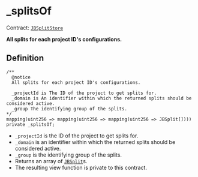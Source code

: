 # _splitsOf

Contract: [`JBSplitStore`](../)​‌

**All splits for each project ID's configurations.**

## Definition

```solidity
/** 
  @notice
  All splits for each project ID's configurations.

  _projectId is The ID of the project to get splits for.
  _domain is An identifier within which the returned splits should be considered active.
  _group The identifying group of the splits.
*/
mapping(uint256 => mapping(uint256 => mapping(uint256 => JBSplit[]))) private _splitsOf;
```

* `_projectId` is the ID of the project to get splits for.
* `_domain` is an identifier within which the returned splits should be considered active.
* `_group` is the identifying group of the splits.
* Returns an array of [`JBSplit`](../../../../data-structures/jbsplit.md)s.
* The resulting view function is private to this contract.
